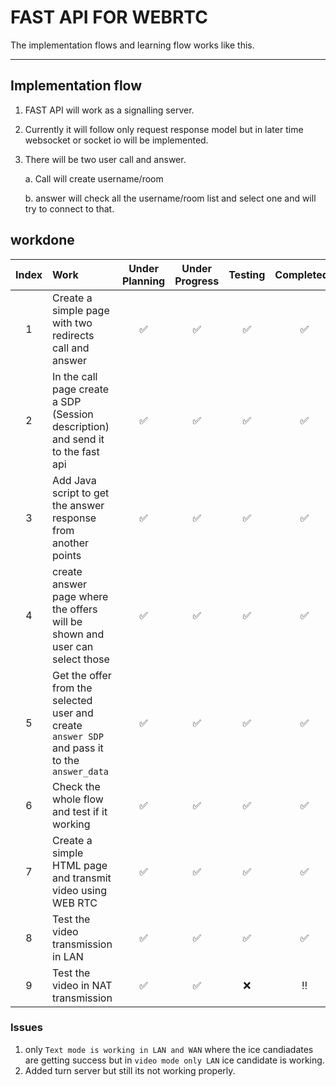 # FAST API FOR WEBRTC

The implementation flows and learning flow works like this.

---
## Implementation flow
1. FAST API will work as a signalling server.
2. Currently it will follow only request response model but in later time websocket or socket io will be implemented.
3. There will be two user call and answer.
    
    a. Call will create username/room
    
    b. answer will check all the username/room list and select one and will try to connect to that.


## workdone
| Index | Work | Under Planning | Under Progress | Testing | Completeds | Comments |
|:--:|:---|:---:|:--:|:---:|:---:|:--|
|1|Create a simple page with two redirects call and answer | :white_check_mark: | :white_check_mark: | :white_check_mark: | :white_check_mark: | |
|2| In the call page create a SDP (Session description) and send it to the fast api | :white_check_mark: | :white_check_mark: | :white_check_mark: | :white_check_mark: | Sending to `localhost:8080/offer_data` as post request |
|3| Add Java script to get the answer response from another points | :white_check_mark: | :white_check_mark: | :white_check_mark: | :white_check_mark: | Added java script which request from `localhost:8080/get_answer/<username>` if anyone answers from answer page then it will take it and connect with the client |
|4| create answer page where the offers will be shown and user can select those | :white_check_mark: | :white_check_mark: | :white_check_mark: | :white_check_mark: | took the keys from the `offers` directionay and passed it to jinja compiler |
|5| Get the offer from the selected user and create `answer SDP`  and pass it to the  `answer_data`| :white_check_mark: | :white_check_mark: | :white_check_mark: | :white_check_mark: | Done |
|6| Check the whole flow and test if it working |:white_check_mark: | :white_check_mark: | :white_check_mark: | :white_check_mark: | text is being transmitted and ICE candidate is working :blush:
|7| Create a simple HTML page and transmit video using WEB RTC | :white_check_mark: | :white_check_mark: | :white_check_mark: | :white_check_mark: | Created using miniwebrtc github and working |
|8| Test the video transmission in LAN | :white_check_mark: | :white_check_mark: | :white_check_mark: | :white_check_mark: | LAN CONNECTION WORKING WITH VIDEO TRANSMISSION |
|9| Test the video in NAT transmission | :white_check_mark: | :white_check_mark: | :x: | :bangbang: | Only text data channel is working but video transmission is not working |




### Issues

1. only `Text mode is working in LAN and WAN` where the ice candiadates are getting success but in `video mode only LAN` ice candidate is working.
2. Added turn server but still its not working properly.
